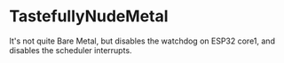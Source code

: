 # TastefullyNudeMetal
It's not quite Bare Metal, but disables the watchdog on ESP32 core1, and disables the scheduler interrupts.
